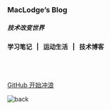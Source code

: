 <!-- _coverpage.md -->

###  MacLodge’s Blog 

##### 技术改变世界

#### 学习笔记 &ensp;|&ensp; 运动生活 &ensp;|&ensp; 技术博客

<br>

<div style="color: rgb(2, 109, 131);" font-family= 'Lobster;'>
<span id="busuanzi_container_site_pv" style='display:none;'>
    👀 本站总访问量：<span id="busuanzi_value_site_pv"></span> 次 
</span>
<span id="busuanzi_container_site_uv" style='display:none;'>
    | 🚴‍♂️ 本站总访问客数：<span id="busuanzi_value_site_uv"></span> 人
</span>
</div>

<br>

[GitHub <i class="iconfont icon-github"></i>](https://github.com/EchoHeim/Astapb/tree/master/docs)
[开始冲浪 <i class="iconfont icon-jiantouxia"></i>](blog/blog_start.md)

<!-- background image -->
![back](https://cdn.jsdelivr.net/gh/EchoHeim/Astapb/docs/images/coverpage.png)
